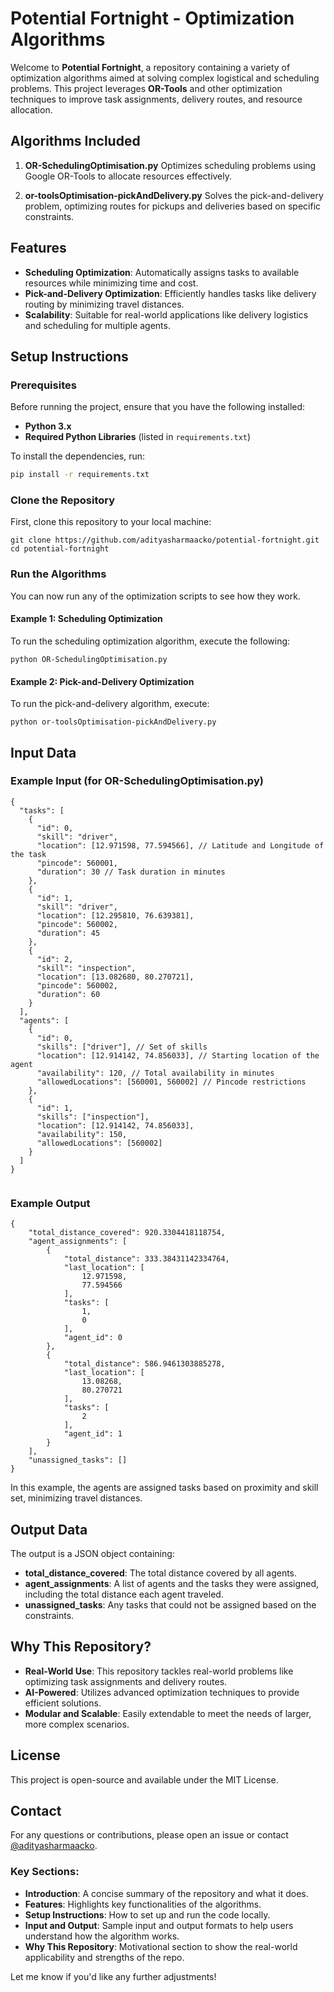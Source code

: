 
# Potential Fortnight - Optimization Algorithms

Welcome to **Potential Fortnight**, a repository containing a variety of optimization algorithms aimed at solving complex logistical and scheduling problems. This project leverages **OR-Tools** and other optimization techniques to improve task assignments, delivery routes, and resource allocation.

## Algorithms Included
1. **OR-SchedulingOptimisation.py**
   Optimizes scheduling problems using Google OR-Tools to allocate resources effectively.

2. **or-toolsOptimisation-pickAndDelivery.py**
   Solves the pick-and-delivery problem, optimizing routes for pickups and deliveries based on specific constraints.

## Features
- **Scheduling Optimization**: Automatically assigns tasks to available resources while minimizing time and cost.
- **Pick-and-Delivery Optimization**: Efficiently handles tasks like delivery routing by minimizing travel distances.
- **Scalability**: Suitable for real-world applications like delivery logistics and scheduling for multiple agents.

## Setup Instructions

### Prerequisites

Before running the project, ensure that you have the following installed:

- **Python 3.x**
- **Required Python Libraries** (listed in `requirements.txt`)

To install the dependencies, run:

```bash
pip install -r requirements.txt

```

### Clone the Repository

First, clone this repository to your local machine:

```
git clone https://github.com/adityasharmaacko/potential-fortnight.git
cd potential-fortnight

```

### Run the Algorithms

You can now run any of the optimization scripts to see how they work.

#### Example 1: Scheduling Optimization

To run the scheduling optimization algorithm, execute the following:

```
python OR-SchedulingOptimisation.py

```

#### Example 2: Pick-and-Delivery Optimization

To run the pick-and-delivery algorithm, execute:

```
python or-toolsOptimisation-pickAndDelivery.py

```

Input Data
----------

### Example Input (for **OR-SchedulingOptimisation.py**)

```
{
  "tasks": [
    {
      "id": 0,
      "skill": "driver",
      "location": [12.971598, 77.594566], // Latitude and Longitude of the task
      "pincode": 560001,
      "duration": 30 // Task duration in minutes
    },
    {
      "id": 1,
      "skill": "driver",
      "location": [12.295810, 76.639381],
      "pincode": 560002,
      "duration": 45
    },
    {
      "id": 2,
      "skill": "inspection",
      "location": [13.082680, 80.270721],
      "pincode": 560002,
      "duration": 60
    }
  ],
  "agents": [
    {
      "id": 0,
      "skills": ["driver"], // Set of skills
      "location": [12.914142, 74.856033], // Starting location of the agent
      "availability": 120, // Total availability in minutes
      "allowedLocations": [560001, 560002] // Pincode restrictions
    },
    {
      "id": 1,
      "skills": ["inspection"],
      "location": [12.914142, 74.856033],
      "availability": 150,
      "allowedLocations": [560002]
    }
  ]
}


```

### Example Output

```
{
    "total_distance_covered": 920.3304418118754,
    "agent_assignments": [
        {
            "total_distance": 333.38431142334764,
            "last_location": [
                12.971598,
                77.594566
            ],
            "tasks": [
                1,
                0
            ],
            "agent_id": 0
        },
        {
            "total_distance": 586.9461303885278,
            "last_location": [
                13.08268,
                80.270721
            ],
            "tasks": [
                2
            ],
            "agent_id": 1
        }
    ],
    "unassigned_tasks": []
}

```

In this example, the agents are assigned tasks based on proximity and skill set, minimizing travel distances.

Output Data
-----------

The output is a JSON object containing:

-   **total_distance_covered**: The total distance covered by all agents.
-   **agent_assignments**: A list of agents and the tasks they were assigned, including the total distance each agent traveled.
-   **unassigned_tasks**: Any tasks that could not be assigned based on the constraints.

Why This Repository?
--------------------

-   **Real-World Use**: This repository tackles real-world problems like optimizing task assignments and delivery routes.
-   **AI-Powered**: Utilizes advanced optimization techniques to provide efficient solutions.
-   **Modular and Scalable**: Easily extendable to meet the needs of larger, more complex scenarios.

License
-------

This project is open-source and available under the MIT License.

Contact
-------

For any questions or contributions, please open an issue or contact [@adityasharmaacko](https://github.com/adityasharmaacko).

### Key Sections:

- **Introduction**: A concise summary of the repository and what it does.
- **Features**: Highlights key functionalities of the algorithms.
- **Setup Instructions**: How to set up and run the code locally.
- **Input and Output**: Sample input and output formats to help users understand how the algorithm works.
- **Why This Repository**: Motivational section to show the real-world applicability and strengths of the repo.

Let me know if you'd like any further adjustments!

